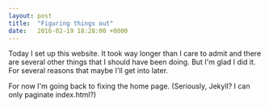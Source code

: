 ```yaml
---
layout: post
title:  "Figuring things out"
date:   2016-02-19 18:28:00 +0000
---
```

Today I set up this website. It took way longer than I care to admit and there are several other things that I should have been doing. But I'm glad I did it. For several reasons that maybe I'll get into later.

For now I'm going back to fixing the home page. (Seriously, Jekyll? I can only paginate index.html?)
